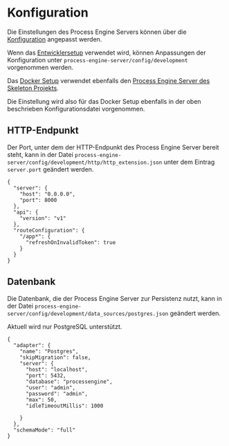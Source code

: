# Konfiguration

Die Einstellungen des Process Engine Servers können über die [Konfiguration](./../konzepte/configuration.md) angepasst werden.

Wenn das [Entwicklersetup](./README.md#entwickler) verwendet wird, können Anpassungen der Konfiguration unter `process-engine-server/config/development` vorgenommen werden.

Das [Docker Setup](https://github.com/process-engine/skeleton/tree/develop/full-docker-image) verwendet ebenfalls den [Process Engine Server des Skeleton Projekts](https://github.com/process-engine/skeleton/tree/develop/process-engine-server).

Die Einstellung wird also für das Docker Setup ebenfalls in der oben beschrieben Konfigurationsdatei vorgenommen.

## HTTP-Endpunkt

Der Port, unter dem der HTTP-Endpunkt des Process Engine Server bereit steht, kann in der Datei `process-engine-server/config/development/http/http_extension.json` unter dem Eintrag `server.port` geändert werden.

```
{
  "server": {
    "host": "0.0.0.0",
    "port": 8000
  },
  "api": {
    "version": "v1"
  },
  "routeConfiguration": {
    "/app*": {
      "refreshOnInvalidToken": true
    }
  }
}
```

## Datenbank

Die Datenbank, die der Process Engine Server zur Persistenz nutzt, kann in der Datei `process-engine-server/config/development/data_sources/postgres.json` geändert werden.

Aktuell wird nur PostgreSQL unterstützt.

```
{
  "adapter": {
    "name": "Postgres",
    "skipMigration": false,
    "server": {
      "host": "localhost",
      "port": 5432,
      "database": "processengine",
      "user": "admin",
      "password": "admin",
      "max": 50,
      "idleTimeoutMillis": 1000

    }
  },
  "schemaMode": "full"
}
```
